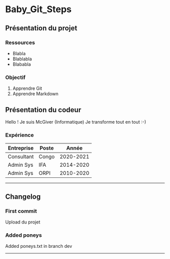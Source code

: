 # Baby_Git_Steps

## Présentation du projet

### Ressources

* Blabla
* Blablabla
* Blababla

### Objectif

1. Apprendre Git
2. Apprendre Markdown

## Présentation du codeur

Hello ! Je suis McGiver (Informatique) Je transforme tout en tout :-)

### Expérience

|Entreprise|Poste|Année|
|----|-----|-----|
|Consultant| Congo| 2020-2021|
|Admin Sys|IFA|2014-2020|
|Admin Sys| ORPI|2010-2020|

***

## Changelog

### First commit
Upload du projet 

### Added poneys
Added poneys.txt in branch dev


***








